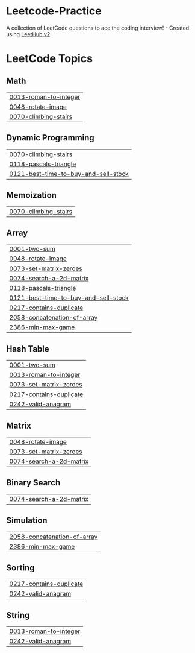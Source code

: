 # Leetcode-Practice
A collection of LeetCode questions to ace the coding interview! - Created using [LeetHub v2](https://github.com/arunbhardwaj/LeetHub-2.0)

<!---LeetCode Topics Start-->
# LeetCode Topics
## Math
|  |
| ------- |
| [0013-roman-to-integer](https://github.com/Albin-Joshua/Leetcode-Practice/tree/master/0013-roman-to-integer) |
| [0048-rotate-image](https://github.com/Albin-Joshua/Leetcode-Practice/tree/master/0048-rotate-image) |
| [0070-climbing-stairs](https://github.com/Albin-Joshua/Leetcode-Practice/tree/master/0070-climbing-stairs) |
## Dynamic Programming
|  |
| ------- |
| [0070-climbing-stairs](https://github.com/Albin-Joshua/Leetcode-Practice/tree/master/0070-climbing-stairs) |
| [0118-pascals-triangle](https://github.com/Albin-Joshua/Leetcode-Practice/tree/master/0118-pascals-triangle) |
| [0121-best-time-to-buy-and-sell-stock](https://github.com/Albin-Joshua/Leetcode-Practice/tree/master/0121-best-time-to-buy-and-sell-stock) |
## Memoization
|  |
| ------- |
| [0070-climbing-stairs](https://github.com/Albin-Joshua/Leetcode-Practice/tree/master/0070-climbing-stairs) |
## Array
|  |
| ------- |
| [0001-two-sum](https://github.com/Albin-Joshua/Leetcode-Practice/tree/master/0001-two-sum) |
| [0048-rotate-image](https://github.com/Albin-Joshua/Leetcode-Practice/tree/master/0048-rotate-image) |
| [0073-set-matrix-zeroes](https://github.com/Albin-Joshua/Leetcode-Practice/tree/master/0073-set-matrix-zeroes) |
| [0074-search-a-2d-matrix](https://github.com/Albin-Joshua/Leetcode-Practice/tree/master/0074-search-a-2d-matrix) |
| [0118-pascals-triangle](https://github.com/Albin-Joshua/Leetcode-Practice/tree/master/0118-pascals-triangle) |
| [0121-best-time-to-buy-and-sell-stock](https://github.com/Albin-Joshua/Leetcode-Practice/tree/master/0121-best-time-to-buy-and-sell-stock) |
| [0217-contains-duplicate](https://github.com/Albin-Joshua/Leetcode-Practice/tree/master/0217-contains-duplicate) |
| [2058-concatenation-of-array](https://github.com/Albin-Joshua/Leetcode-Practice/tree/master/2058-concatenation-of-array) |
| [2386-min-max-game](https://github.com/Albin-Joshua/Leetcode-Practice/tree/master/2386-min-max-game) |
## Hash Table
|  |
| ------- |
| [0001-two-sum](https://github.com/Albin-Joshua/Leetcode-Practice/tree/master/0001-two-sum) |
| [0013-roman-to-integer](https://github.com/Albin-Joshua/Leetcode-Practice/tree/master/0013-roman-to-integer) |
| [0073-set-matrix-zeroes](https://github.com/Albin-Joshua/Leetcode-Practice/tree/master/0073-set-matrix-zeroes) |
| [0217-contains-duplicate](https://github.com/Albin-Joshua/Leetcode-Practice/tree/master/0217-contains-duplicate) |
| [0242-valid-anagram](https://github.com/Albin-Joshua/Leetcode-Practice/tree/master/0242-valid-anagram) |
## Matrix
|  |
| ------- |
| [0048-rotate-image](https://github.com/Albin-Joshua/Leetcode-Practice/tree/master/0048-rotate-image) |
| [0073-set-matrix-zeroes](https://github.com/Albin-Joshua/Leetcode-Practice/tree/master/0073-set-matrix-zeroes) |
| [0074-search-a-2d-matrix](https://github.com/Albin-Joshua/Leetcode-Practice/tree/master/0074-search-a-2d-matrix) |
## Binary Search
|  |
| ------- |
| [0074-search-a-2d-matrix](https://github.com/Albin-Joshua/Leetcode-Practice/tree/master/0074-search-a-2d-matrix) |
## Simulation
|  |
| ------- |
| [2058-concatenation-of-array](https://github.com/Albin-Joshua/Leetcode-Practice/tree/master/2058-concatenation-of-array) |
| [2386-min-max-game](https://github.com/Albin-Joshua/Leetcode-Practice/tree/master/2386-min-max-game) |
## Sorting
|  |
| ------- |
| [0217-contains-duplicate](https://github.com/Albin-Joshua/Leetcode-Practice/tree/master/0217-contains-duplicate) |
| [0242-valid-anagram](https://github.com/Albin-Joshua/Leetcode-Practice/tree/master/0242-valid-anagram) |
## String
|  |
| ------- |
| [0013-roman-to-integer](https://github.com/Albin-Joshua/Leetcode-Practice/tree/master/0013-roman-to-integer) |
| [0242-valid-anagram](https://github.com/Albin-Joshua/Leetcode-Practice/tree/master/0242-valid-anagram) |
<!---LeetCode Topics End-->